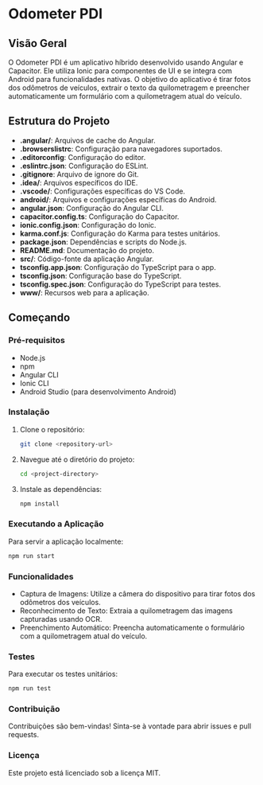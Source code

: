 # Odometer PDI

## Visão Geral

O Odometer PDI é um aplicativo híbrido desenvolvido usando Angular e Capacitor. Ele utiliza Ionic para componentes de UI e se integra com Android para funcionalidades nativas. O objetivo do aplicativo é tirar fotos dos odômetros de veículos, extrair o texto da quilometragem e preencher automaticamente um formulário com a quilometragem atual do veículo.

## Estrutura do Projeto

- **.angular/**: Arquivos de cache do Angular.
- **.browserslistrc**: Configuração para navegadores suportados.
- **.editorconfig**: Configuração do editor.
- **.eslintrc.json**: Configuração do ESLint.
- **.gitignore**: Arquivo de ignore do Git.
- **.idea/**: Arquivos específicos do IDE.
- **.vscode/**: Configurações específicas do VS Code.
- **android/**: Arquivos e configurações específicas do Android.
- **angular.json**: Configuração do Angular CLI.
- **capacitor.config.ts**: Configuração do Capacitor.
- **ionic.config.json**: Configuração do Ionic.
- **karma.conf.js**: Configuração do Karma para testes unitários.
- **package.json**: Dependências e scripts do Node.js.
- **README.md**: Documentação do projeto.
- **src/**: Código-fonte da aplicação Angular.
- **tsconfig.app.json**: Configuração do TypeScript para o app.
- **tsconfig.json**: Configuração base do TypeScript.
- **tsconfig.spec.json**: Configuração do TypeScript para testes.
- **www/**: Recursos web para a aplicação.

## Começando

### Pré-requisitos

- Node.js
- npm
- Angular CLI
- Ionic CLI
- Android Studio (para desenvolvimento Android)

### Instalação

1. Clone o repositório:

    ```sh
    git clone <repository-url>
    ```

2. Navegue até o diretório do projeto:

    ```sh
    cd <project-directory>
    ```

3. Instale as dependências:

    ```sh
    npm install
    ```

### Executando a Aplicação

Para servir a aplicação localmente:

```sh
npm run start
```

### Funcionalidades

- Captura de Imagens: Utilize a câmera do dispositivo para tirar fotos dos odômetros dos veículos.
- Reconhecimento de Texto: Extraia a quilometragem das imagens capturadas usando OCR.
- Preenchimento Automático: Preencha automaticamente o formulário com a quilometragem atual do veículo.

### Testes

Para executar os testes unitários:

```sh
npm run test
```

### Contribuição

Contribuições são bem-vindas! Sinta-se à vontade para abrir issues e pull requests.

### Licença

Este projeto está licenciado sob a licença MIT.

